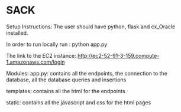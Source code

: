 # SACK
 Setup Instructions:
 The user should have python, flask and cx_Oracle installed. 
 
 In order to run locally run : 
 python app.py 
 
 The link to the EC2 instance:
 http://ec2-52-91-3-159.compute-1.amazonaws.com/login
 
 
 Modules:
 app.py: contains all the endpoints, the connection to the database, all the database queries and insertions

 templates: contains all the html for the endpoints
 
 static: contains all the javascript and css for the html pages
 
